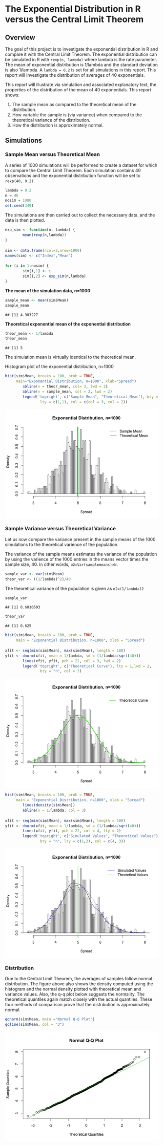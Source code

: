 # The Exponential Distribution in R versus the Central Limit Theorem

## Overview

The goal of this project is to investigate the exponential distribution in R 
and compare it with the Central Limit Theorem. The exponential distribution can 
be simulated in R with `rexp(n, lambda)` where lambda is the rate parameter. 
The mean of exponential distribution is 1/lambda and the standard deviation is 
also 1/lambda. A `lambda = 0.2` is set for all simulations in this report. This
report will investigate the distribution of averages of 40 exponentials.

This report will illustrate via simulation and associated explanatory text, the properties of the distribution of the mean of 40 exponentials. This report 
shows:

1. The sample mean as compared to the theoretical mean of the distribution.
2. How variable the sample is (via variance) when compared to the theoretical 
variance of the distribution.
3. How the distribution is approximately normal.

## Simulations

### Sample Mean versus Theoretical Mean

A series of 1000 simulations will be performed to create a dataset for which to
compare the Central Limit Theorem. Each simulation contains 40 observations and
the exponential distribution function will be set to `rexp(40, 0.2)`.


```r
lambda = 0.2
n = 40 
nosim = 1000
set.seed(349)
```

The simulations are then carried out to collect the necessary data, and the 
data is then plotted.

```r
exp_sim <- function(n, lambda) {
        mean(rexp(n,lambda))
}

sim <- data.frame(ncol=2,nrow=1000)
names(sim) <- c("Index","Mean")

for (i in 1:nosim) {
        sim[i,1] <- i
        sim[i,2] <- exp_sim(n,lambda)
}
```

<b>The mean of the simulation data, n=1000</b>

```r
sample_mean <- mean(sim$Mean)
sample_mean
```

```
## [1] 4.983227
```

<b>Theoretical exponential mean of the exponential distribution</b>

```r
theor_mean <- 1/lambda
theor_mean
```

```
## [1] 5
```

The simulation mean is virtually identical to the theoretical mean.
<br>

Histogram plot of the exponential distribution, n=1000

```r
hist(sim$Mean, breaks = 100, prob = TRUE, 
     main="Exponential Distribution, n=1000", xlab="Spread")
        abline(v = theor_mean, col= 3, lwd = 2)
        abline(v = sample_mean, col = 2, lwd = 2)
        legend('topright', c("Sample Mean", "Theoretical Mean"), bty = "n",       
                lty = c(1,1), col = c(col = 3, col = 2))
```

<img src="part1_files/figure-html/hist1-1.png" title="" alt="" style="display: block; margin: auto;" />

### Sample Variance versus Theoretical Variance

Let us now compare the variance present in the sample means of the 1000 
simulations to the theoretical varience of the population.

The variance of the sample means estimates the variance of the population by 
using the varience of the 1000 entries in the means vector times the sample 
size, 40. In other words, `σ2=Var(samplemeans)×N`.


```r
sample_var <- var(sim$Mean)
theor_var <- ((1/lambda)^2)/40
```

The theoretical variance of the population is given as `σ2=(1/lambda)2`


```r
sample_var
```

```
## [1] 0.6010593
```

```r
theor_var
```

```
## [1] 0.625
```


```r
hist(sim$Mean, breaks = 100, prob = TRUE, 
     main = "Exponential Distribution, n=1000", xlab = "Spread")
        
xfit <- seq(min(sim$Mean), max(sim$Mean), length = 100)
yfit <- dnorm(xfit, mean = 1/lambda, sd = (1/lambda/sqrt(40)))
        lines(xfit, yfit, pch = 22, col = 3, lwd = 2)
        legend('topright', c("Theoretical Curve"), lty = 1,lwd = 2, 
                bty = "n", col = 3)
```

<img src="part1_files/figure-html/hist2-1.png" title="" alt="" style="display: block; margin: auto;" />



```r
hist(sim$Mean, breaks = 100, prob = TRUE, 
     main = "Exponential Distribution, n=1000", xlab = "Spread")
        lines(density(sim$Mean))
        abline(v = 1/lambda, col = 3)
        
xfit <- seq(min(sim$Mean), max(sim$Mean), length = 100)
yfit <- dnorm(xfit, mean = 1/lambda, sd = (1/lambda/sqrt(40))) 
        lines(xfit, yfit, pch = 22, col = 4, lty = 2)
        legend('topright', c("Simulated Values", "Theoretical Values"), 
                bty = "n", lty = c(1,2), col = c(4, 3))
```

<img src="part1_files/figure-html/hist3-1.png" title="" alt="" style="display: block; margin: auto;" />

### Distribution

Due to the Central Limit Theorem, the averages of samples follow normal 
distribution. The figure above also shows the density computed using the 
histogram and the normal density plotted with theoretical mean and variance 
values. Also, the q-q plot below suggests the normality. The theoretical 
quantiles again match closely with the actual quantiles. These four methods of comparison prove that the distribution is approximately normal.


```r
qqnorm(sim$Mean, main ="Normal Q-Q Plot")
qqline(sim$Mean, col = "3")
```

<img src="part1_files/figure-html/plot1-1.png" title="" alt="" style="display: block; margin: auto;" />
